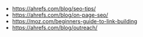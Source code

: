 - https://ahrefs.com/blog/seo-tips/
- https://ahrefs.com/blog/on-page-seo/
- https://moz.com/beginners-guide-to-link-building
- https://ahrefs.com/blog/outreach/
